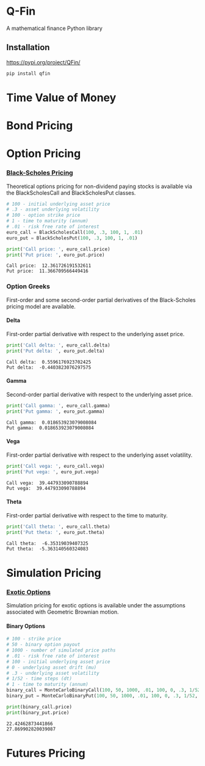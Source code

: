 # Q-Fin
A mathematical finance Python library

## Installation
https://pypi.org/project/QFin/
```
pip install qfin
```

# Time Value of Money

# Bond Pricing

# Option Pricing

### <a href="https://medium.com/swlh/deriving-the-black-scholes-model-5e518c65d0bc"> Black-Scholes Pricing</a>
Theoretical options pricing for non-dividend paying stocks is available via the BlackScholesCall and BlackScholesPut classes.

```Python
# 100 - initial underlying asset price
# .3 - asset underlying volatility
# 100 - option strike price
# 1 - time to maturity (annum)
# .01 - risk free rate of interest
euro_call = BlackScholesCall(100, .3, 100, 1, .01)
euro_put = BlackScholesPut(100, .3, 100, 1, .01)
```

```Python
print('Call price: ', euro_call.price)
print('Put price: ', euro_put.price)
```

```
Call price:  12.361726191532611
Put price:  11.366709566449416
```

### Option Greeks
First-order and some second-order partial derivatives of the Black-Scholes pricing model are available.

#### Delta
First-order partial derivative with respect to the underlying asset price.
```Python
print('Call delta: ', euro_call.delta)
print('Put delta: ', euro_put.delta)
```
```
Call delta:  0.5596176923702425
Put delta:  -0.4403823076297575
```

#### Gamma
Second-order partial derivative with respect to the underlying asset price.
```Python
print('Call gamma: ', euro_call.gamma)
print('Put gamma: ', euro_put.gamma)
```
```
Call gamma:  0.018653923079008084
Put gamma:  0.018653923079008084
```

#### Vega
First-order partial derivative with respect to the underlying asset volatility.
```Python
print('Call vega: ', euro_call.vega)
print('Put vega: ', euro_put.vega)
```
```
Call vega:  39.447933090788894
Put vega:  39.447933090788894
```

#### Theta
First-order partial derivative with respect to the time to maturity.
```Python
print('Call theta: ', euro_call.theta)
print('Put theta: ', euro_put.theta)
```
```
Call theta:  -6.35319039407325
Put theta:  -5.363140560324083
```

# Simulation Pricing

### <a href="https://medium.com/swlh/python-for-pricing-exotics-3a2bfab5ff66"> Exotic Options </a>
Simulation pricing for exotic options is available under the assumptions associated with Geometric Brownian motion.

#### Binary Options
```Python
# 100 - strike price
# 50 - binary option payout
# 1000 - number of simulated price paths
# .01 - risk free rate of interest
# 100 - initial underlying asset price
# 0 - underlying asset drift (mu)
# .3 - underlying asset volatility 
# 1/52 - time steps (dt)
# 1 - time to maturity (annum)
binary_call = MonteCarloBinaryCall(100, 50, 1000, .01, 100, 0, .3, 1/52, 1)
binary_put = MonteCarloBinaryPut(100, 50, 1000, .01, 100, 0, .3, 1/52, 1)
```

```Python
print(binary_call.price)
print(binary_put.price)
```

```
22.42462873441866
27.869902820039087
```
# Futures Pricing
